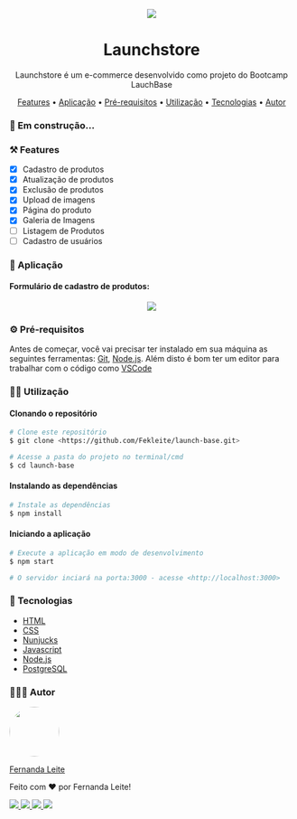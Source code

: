 <p align="center">
  <img src="https://user-images.githubusercontent.com/48728541/87841051-08a74780-c879-11ea-8e3f-fc0992eb8a5b.png" />
</p>

<h1 align="center">Launchstore</h1>

<p align="center">Launchstore é um e-commerce desenvolvido como projeto do Bootcamp LauchBase</p>

<p align="center">
 <a href="#%EF%B8%8F-features">Features</a> •
 <a href="#-aplicação">Aplicação</a> • 
 <a href="#%EF%B8%8F-pré-requisitos">Pré-requisitos</a> • 
 <a href="#-utilização">Utilização</a> •
 <a href="#-tecnologias">Tecnologias</a> •  
 <a href="#-autor">Autor</a>
</p>

### 🚧 Em construção...

### ⚒️ Features

- [x] Cadastro de produtos
- [x] Atualização de produtos
- [x] Exclusão de produtos
- [x] Upload de imagens
- [x] Página do produto
- [x] Galeria de Imagens
- [ ] Listagem de Produtos
- [ ] Cadastro de usuários

### 🎨 Aplicação

#### Formulário de cadastro de produtos:

<p align="center">
  <img src="https://user-images.githubusercontent.com/48728541/87841366-24135200-c87b-11ea-8361-2b8705837281.png" />
</p>

### ⚙️ Pré-requisitos

Antes de começar, você vai precisar ter instalado em sua máquina as seguintes ferramentas:
[Git](https://git-scm.com), [Node.js](https://nodejs.org/en/).
Além disto é bom ter um editor para trabalhar com o código como [VSCode](https://code.visualstudio.com/)

### 👩‍💻 Utilização

#### Clonando o repositório

```bash
# Clone este repositório
$ git clone <https://github.com/Fekleite/launch-base.git>

# Acesse a pasta do projeto no terminal/cmd
$ cd launch-base

```

#### Instalando as dependências

```bash
# Instale as dependências
$ npm install
```

#### Iniciando a aplicação

```bash
# Execute a aplicação em modo de desenvolvimento
$ npm start

# O servidor inciará na porta:3000 - acesse <http://localhost:3000>
```

### 🚀 Tecnologias

- [HTML](https://developer.mozilla.org/pt-BR/docs/Web/HTML)
- [CSS](https://developer.mozilla.org/pt-BR/docs/Web/CSS)
- [Nunjucks](https://mozilla.github.io/nunjucks/)
- [Javascript](https://developer.mozilla.org/pt-BR/docs/Web/JavaScript)
- [Node.js](https://nodejs.org/en/)
- [PostgreSQL](https://www.postgresql.org/)

### 👩🏽‍🚀 Autor

  <img style="border-radius: 50%;" width="88" src="https://avatars1.githubusercontent.com/u/48728541?s=460&u=50a45fccecd761aebf1375e9e6236503e6782a13&v=4" />

[Fernanda Leite](https://github.com/Fekleite)

Feito com ❤️ por Fernanda Leite!

  <a href="https://github.com/Fekleite" alt="GitHub">
    <img src="https://img.shields.io/badge/-GitHub-000?style=flat-square&logo=Github&logoColor=white" />
  </a>
  <a href="https://www.linkedin.com/in/fcleite19/" alt="LinkedIn">
    <img src="https://img.shields.io/badge/-LinkedIn-blue?style=flat-square&logo=Linkedin&logoColor=white" />
  </a>
  <a href="mailto:dev.fernandaleite@gmail.com" alt="Gmail">
    <img src="https://img.shields.io/badge/-Gmail-D54B3D?style=flat-square&logo=Gmail&logoColor=white" />
  </a>
  <a href="https://twitter.com/Fekleite19" alt="Twitter">
    <img src="https://img.shields.io/badge/-Twitter-1da0f2?style=flat-square&logo=Twitter&logoColor=white" />
  </a>
